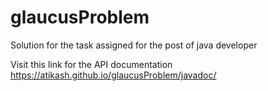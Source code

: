 # glaucusProblem
Solution for the task assigned for the post of java developer

Visit this link for the API documentation
https://atikash.github.io/glaucusProblem/javadoc/
